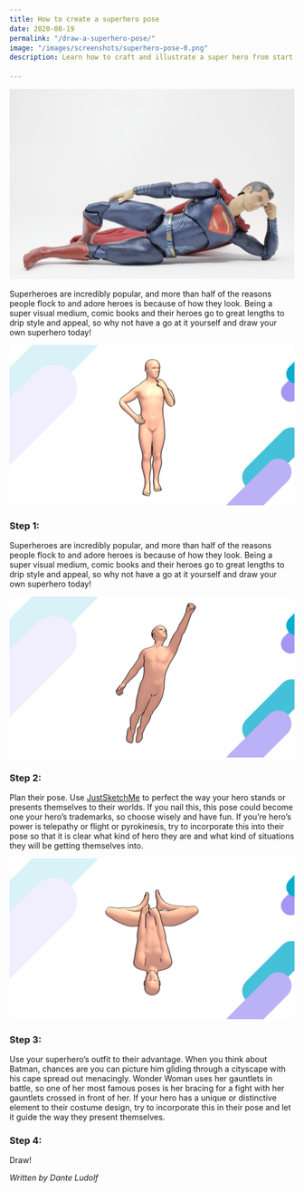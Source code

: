 ```yaml
---
title: How to create a superhero pose
date: 2020-08-19
permalink: "/draw-a-superhero-pose/"
image: "/images/screenshots/superhero-pose-0.png"
description: Learn how to craft and illustrate a super hero from start to finish.

---
```

![Superhero pose](/images/screenshots/superhero-pose-0.png)

Superheroes are incredibly popular, and more than half of the reasons people flock to and adore heroes is because of how they look. Being a super visual medium, comic books and their heroes go to great lengths to drip style and appeal, so why not have a go at it yourself and draw your own superhero today!

![Superhero pose](/images/screenshots/superhero-pose-1.png)

### Step 1:

Superheroes are incredibly popular, and more than half of the reasons people flock to and adore heroes is because of how they look. Being a super visual medium, comic books and their heroes go to great lengths to drip style and appeal, so why not have a go at it yourself and draw your own superhero today!

![Superhero pose](/images/screenshots/superhero-pose-2.png)

### Step 2:

Plan their pose. Use [JustSketchMe](/) to perfect the way your hero stands or presents themselves to their worlds. If you nail this, this pose could become one your hero’s trademarks, so choose wisely and have fun. If you’re hero’s power is telepathy or flight or pyrokinesis, try to incorporate this into their pose so that it is clear what kind of hero they are and what kind of situations they will be getting themselves into.

![Superhero pose](/images/screenshots/superhero-pose-3.png)

### Step 3:

Use your superhero’s outfit to their advantage. When you think about Batman, chances are you can picture him gliding through a cityscape with his cape spread out menacingly. Wonder Woman uses her gauntlets in battle, so one of her most famous poses is her bracing for a fight with her gauntlets crossed in front of her. If your hero has a unique or distinctive element to their costume design, try to incorporate this in their pose and let it guide the way they present themselves.

### Step 4:

Draw!

_Written by Dante Ludolf_